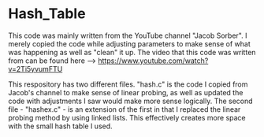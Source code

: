 # Hash_Table

This code was mainly written from the YouTube channel "Jacob Sorber". 
I merely copied the code while adjusting parameters to make sense of what was happening as well as "clean" it up.
The video that this code was written from can be found here --> https://www.youtube.com/watch?v=2Ti5yvumFTU

This respository has two different files. "hash.c" is the code I copied from Jacob's channel to make sense of linear probing, as well as updated the code with adjustments I saw would make more sense logically. The second file - "hashex.c" - is an extension of the first in that I replaced the linear probing method by using linked lists. This effectively creates more space with the small hash table I used.
